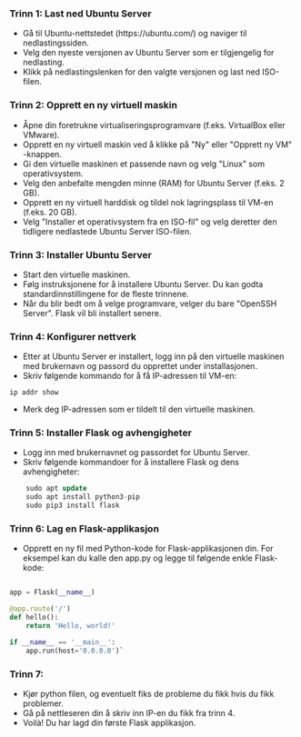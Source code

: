 ### Trinn 1: Last ned Ubuntu Server
<ul>
   <li> Gå til Ubuntu-nettstedet (https://ubuntu.com/) og naviger til nedlastingssiden. </li>
   <li> Velg den nyeste versjonen av Ubuntu Server som er tilgjengelig for nedlasting. </li>
   <li> Klikk på nedlastingslenken for den valgte versjonen og last ned ISO-filen. </li>
</ul>

### Trinn 2: Opprett en ny virtuell maskin 

<ul>
    <li> Åpne din foretrukne virtualiseringsprogramvare (f.eks. VirtualBox eller VMware). </li>
    <li> Opprett en ny virtuell maskin ved å klikke på "Ny" eller "Opprett ny VM" -knappen. </li>
    <li> Gi den virtuelle maskinen et passende navn og velg "Linux" som operativsystem. </li>
    <li> Velg den anbefalte mengden minne (RAM) for Ubuntu Server (f.eks. 2 GB). </li>
    <li> Opprett en ny virtuell harddisk og tildel nok lagringsplass til VM-en (f.eks. 20 GB). </li>
    <li> Velg "Installer et operativsystem fra en ISO-fil" og velg deretter den tidligere nedlastede Ubuntu Server ISO-filen. </li>
</ul>

### Trinn 3: Installer Ubuntu Server 

<ul>
    <li> Start den virtuelle maskinen. </li>
    <li> Følg instruksjonene for å installere Ubuntu Server. Du kan godta standardinnstillingene for de fleste trinnene. </li>
    <li> Når du blir bedt om å velge programvare, velger du bare "OpenSSH Server". Flask vil bli installert senere. </li>
</ul>

### Trinn 4: Konfigurer nettverk 

<ul>
    <li> Etter at Ubuntu Server er installert, logg inn på den virtuelle maskinen med brukernavn og passord du opprettet under installasjonen. </li>
    <li> Skriv følgende kommando for å få IP-adressen til VM-en: </li>
</ul>
 
`ip addr show `
<ul>
   <li> Merk deg IP-adressen som er tildelt til den virtuelle maskinen. </li>
</ul>

### Trinn 5: Installer Flask og avhengigheter 

<ul>
    <li> Logg inn med brukernavnet og passordet for Ubuntu Server. </li>
    <li> Skriv følgende kommandoer for å installere Flask og dens avhengigheter: </li> 
</ul>

```sql
    sudo apt update 
    sudo apt install python3-pip 
    sudo pip3 install flask 
```
### Trinn 6: Lag en Flask-applikasjon 
<ul>
    <li> Opprett en ny fil med Python-kode for Flask-applikasjonen din. For eksempel kan du kalle den app.py og legge til følgende enkle Flask-kode: </li>
</ul>


```py from flask import Flask

app = Flask(__name__)

@app.route('/')
def hello():
    return 'Hello, world!'

if __name__ == '__main__':
    app.run(host='0.0.0.0')`
```

### Trinn 7:

<ul> 
    <li> Kjør python filen, og eventuelt fiks de probleme du fikk hvis du fikk problemer. </li>
    <li> Gå på nettleseren din å skriv inn IP-en du fikk fra trinn 4. </li>
    <li> Voilà! Du har lagd din første Flask applikasjon. </li>
</ul>